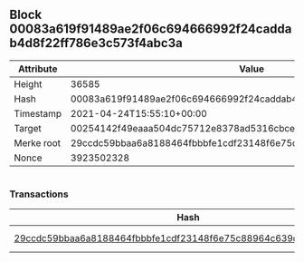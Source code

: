 ## Block 00083a619f91489ae2f06c694666992f24caddab4d8f22ff786e3c573f4abc3a

Attribute | Value
--- | ---
Height | 36585
Hash | 00083a619f91489ae2f06c694666992f24caddab4d8f22ff786e3c573f4abc3a
Timestamp | 2021-04-24T15:55:10+00:00
Target | 00254142f49eaaa504dc75712e8378ad5316cbcead634704b3734b6271167cc4
Merke root | 29ccdc59bbaa6a8188464fbbbfe1cdf23148f6e75c88964c639de3cd1efcc305
Nonce | 3923502328

```

```

### Transactions

Hash | Amount
--- | ---
[29ccdc59bbaa6a8188464fbbbfe1cdf23148f6e75c88964c639de3cd1efcc305](29ccdc59bbaa6a8188464fbbbfe1cdf23148f6e75c88964c639de3cd1efcc305.md) | 10.00000000 SKEPTI 
